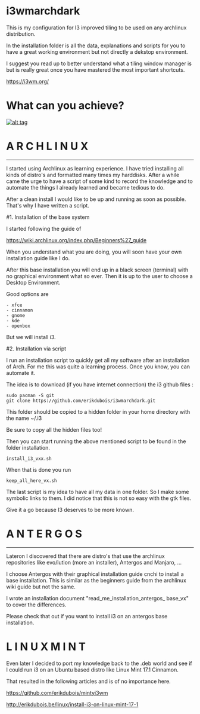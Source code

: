 # i3wmarchdark

This is my configuration for I3 improved tiling to be used on any archlinux distribution.

In the installation folder is all the data, explanations and scripts for you to have a great working environment but not directly a dekstop environment.

I suggest you read up to better understand what a tiling window manager is but is really great once you have mastered the most important shortcuts.

https://i3wm.org/

# What can you achieve?


<a target="_blank" href="http://erikdubois.be/wp-content/uploads/2015/05/i3onarch.png">
<img style="max-width:100%;" data-canonical-src="http://erikdubois.be/wp-content/uploads/2015/05/i3onarch.png" alt="alt tag" src="http://erikdubois.be/wp-content/uploads/2015/05/i3onarch.png">
</a>




# A R C H L I N U X 
----------------------- 

I started using Archlinux as learning experience. I have tried installing all kinds of distro's and formatted many times my harddisks. After a while came the urge to have a script of some kind to record the knowledge and to automate the things I already learned and became tedious to do.

After a clean install I would like to be up and running as soon as possible. That's why I have written a script. 

#1. Installation of the base system

I started following the guide of 

https://wiki.archlinux.org/index.php/Beginners%27_guide

When you understand what you are doing, you will soon have your own installation guide like I do.

After this base installation you will end up in a black screen (terminal) with no graphical environment what so ever. Then it is up to the user to choose a Desktop Environment.

Good options are

	- xfce
	- cinnamon
	- gnome
	- kde
	- openbox

But we will install i3.

#2. Installation via script

I run an installation script to quickly  get all my software after an installation of Arch. For me this was quite a learning process. Once you know, you can automate it.

The idea is to download (if you have internet connection) the i3 github files :

	sudo pacman -S git
	git clone https://github.com/erikdubois/i3wmarchdark.git

This folder should be copied to a hidden folder in your home directory with the name  ~/.i3

Be sure to copy all the hidden files too!

Then you can start running the above mentioned script to be found in the folder installation.

	install_i3_vxx.sh

When that is done you run

	keep_all_here_vx.sh

The last script is my idea to have all my data in one folder. So I make some symbolic links to them. I did notice that this is not so easy with the gtk files.

Give it a go because I3 deserves to be more known.






# A N T E R G O S
------------------

Lateron I discovered that there are distro's that use the archlinux repositories like evo/lution (more an installer), Antergos and Manjaro, ...

I choose Antergos with their graphical installation guide cnchi to install a base installation. This is similar as the beginners guide from the archlinux wiki guide but not the same.

I wrote an installation document "read_me_installation_antergos_ base_vx" to cover the differences.

Please check that out if you want to install i3 on an antergos base installation.






# L I N U X  M I N T

Even later I decided to port my knowledge back to the .deb world and see if I could run i3 on an Ubuntu based distro like Linux Mint 17.1 Cinnamon.

That resulted in the following articles and is of no importance here.

https://github.com/erikdubois/mintyi3wm

http://erikdubois.be/linux/install-i3-on-linux-mint-17-1
